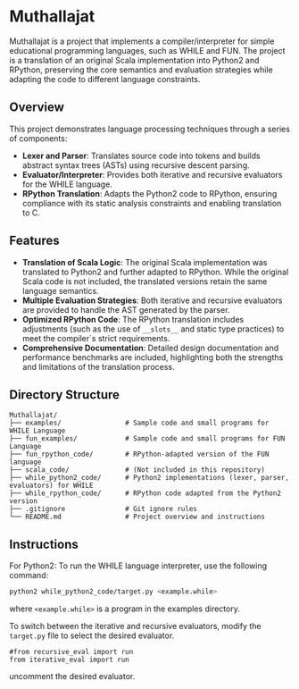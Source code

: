 # Muthallajat

Muthallajat is a project that implements a compiler/interpreter for simple educational programming languages, such as WHILE and FUN. The project is a translation of an original Scala implementation into Python2 and RPython, preserving the core semantics and evaluation strategies while adapting the code to different language constraints.

## Overview

This project demonstrates language processing techniques through a series of components:
- **Lexer and Parser**: Translates source code into tokens and builds abstract syntax trees (ASTs) using recursive descent parsing.
- **Evaluator/Interpreter**: Provides both iterative and recursive evaluators for the WHILE language.
- **RPython Translation**: Adapts the Python2 code to RPython, ensuring compliance with its static analysis constraints and enabling translation to C.

## Features

- **Translation of Scala Logic**: The original Scala implementation was translated to Python2 and further adapted to RPython. While the original Scala code is not included, the translated versions retain the same language semantics.
- **Multiple Evaluation Strategies**: Both iterative and recursive evaluators are provided to handle the AST generated by the parser.
- **Optimized RPython Code**: The RPython translation includes adjustments (such as the use of `__slots__` and static type practices) to meet the compiler`s strict requirements.
- **Comprehensive Documentation**: Detailed design documentation and performance benchmarks are included, highlighting both the strengths and limitations of the translation process.

## Directory Structure

```plaintext
Muthallajat/
├── examples/                # Sample code and small programs for WHILE Language
├── fun_examples/            # Sample code and small programs for FUN Language
├── fun_rpython_code/        # RPython-adapted version of the FUN language
├── scala_code/              # (Not included in this repository)
├── while_python2_code/      # Python2 implementations (lexer, parser, evaluators) for WHILE
├── while_rpython_code/      # RPython code adapted from the Python2 version
├── .gitignore               # Git ignore rules
└── README.md                # Project overview and instructions
```
## Instructions
For Python2:
To run the WHILE language interpreter, use the following command:
```bash
python2 while_python2_code/target.py <example.while>
```
where `<example.while>` is a program in the examples directory.

To switch between the iterative and recursive evaluators, modify the `target.py` file to select the desired evaluator.
```
#from recursive_eval import run
from iterative_eval import run
```
uncomment the desired evaluator.